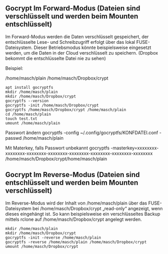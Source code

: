 ## Gocrypt Im Forward-Modus (Dateien sind verschlüsselt und werden beim Mounten entschlüsselt)
Im Forward-Modus werden die Daten verschlüsselt gespeichert, der entschlüsselte Lese- und Schreibzugriff erfolgt über das lokal FUSE-Dateisystem. 
Dieser Betriebsmodus könnte beispielsweise eingesetzt werden, um die Daten in der Cloud verschlüsselt zu speichern.
(Dropbox bekommt die entschlüsselte Datei nie zu sehen)

Beispiel:

/home/masch/plain
/home/masch/Dropbox/crypt

```
apt install gocryptfs 
mkdir /home/masch/plain 
mkdir /home/masch/Dropbox/crypt
gocryptfs --version
gocryptfs -init /home/masch/Dropbox/crypt
gocryptfs /home/masch/Dropbox/crypt /home/masch/plain 
cd /home/masch/plain 
touch test.txt
umount /home/masch/plain
```
Passwort ändern
gocryptfs -config ~/.config/gocryptfs/KONFDATEI.conf -passwd /home/masch/plain 

Mit Materkey, falls Passwort unbekannt
gocryptfs -masterkey=xxxxxxxx-xxxxxxxx-xxxxxxxx-xxxxxxxx-xxxxxxxx-xxxxxxxx-xxxxxxxx-xxxxxxxx /home/masch/Dropbox/crypt/home/masch/plain 



## Gocrypt Im Reverse-Modus (Dateien sind entschlüsselt und werden beim Mounten verschlüsselt)

Im Reverse-Modus wird der Inhalt von /home/masch/plain über das FUSE-Dateisystem bei /home/masch/Dropbox/crypt „read-only“ angezeigt, wenn dieses eingehängt ist. So kann beispielsweise ein verschlüsseltes Backup mittels rclone auf /home/masch/Dropbox/crypt angelegt werden.
```
mkdir /home/masch/plain 
mkdir /home/masch/Dropbox/crypt
gocryptfs -init -reverse /home/masch/plain
gocryptfs -reverse /home/masch/plain /home/masch/Dropbox/crypt 
umount /home/masch/Dropbox/crypt
```
